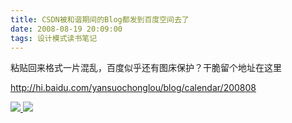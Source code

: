 ```yaml
---
title: CSDN被和谐期间的Blog都发到百度空间去了
date: 2008-08-19 20:09:00
tags: 设计模式读书笔记
---
```

粘贴回来格式一片混乱，百度似乎还有图床保护？干脆留个地址在这里

[ http://hi.baidu.com/yansuochonglou/blog/calendar/200808
](http://hi.baidu.com/yansuochonglou/blog/calendar/200808)



[ ![](https://profile.csdnimg.cn/5/2/5/3_cuipengfei1)
![](https://g.csdnimg.cn/static/user-reg-year/1x/11.png)
](https://blog.csdn.net/cuipengfei1)





